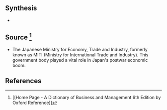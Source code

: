 ## Synthesis
- 
## Source [^1]
- The Japanese Ministry for Economy, Trade and Industry, formerly known as MITI (Ministry for International Trade and Industry). This government body played a vital role in Japan's postwar economic boom.
## References

[^1]: [[Home Page - A Dictionary of Business and Management 6th Edition by Oxford Reference]]